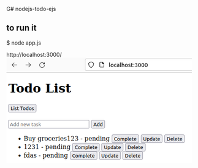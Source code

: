 G# nodejs-todo-ejs

## to run it
$ node app.js

http://localhost:3000/  
![index page](/images/main-page.png "index page")
